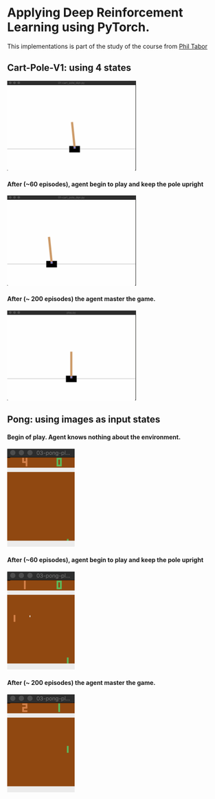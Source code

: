 # Applying Deep Reinforcement Learning using PyTorch.
This implementations is part of the study of the course from [Phil Tabor](https://www.udemy.com/course/deep-q-learning-from-paper-to-code)

## Cart-Pole-V1: using 4 states
<img src="dqn/cart-pole/img/cart_1.gif" width="300px">

#### After (~60 episodes), agent begin to play and keep the pole upright
<img src="dqn/cart-pole/img/cart_2.gif" width="300px">

#### After (~ 200 episodes) the agent master the game.
<img src="dqn/cart-pole/img/cart_3.gif" width="300px">


## Pong: using images as input states

#### Begin of play. Agent knows nothing about the environment.
![pong1](dqn/pong/img/pong_1.gif)

#### After (~60 episodes), agent begin to play and keep the pole upright
![pong2](dqn/pong/img/pong_2.gif)

#### After (~ 200 episodes) the agent master the game.
![pong3](dqn/pong/img/pong_3.gif)
